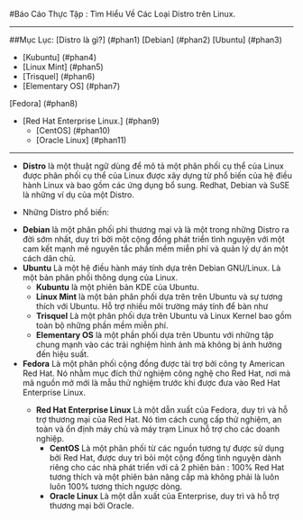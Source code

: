 #Báo Cáo Thực Tập : Tìm Hiểu Về Các Loại Distro trên Linux.

****

##Mục Lục:
[Distro là gì?] (#phan1)
[Debian] (#phan2)
[Ubuntu] (#phan3)
 <ul>
 <li>[Kubuntu] (#phan4)</li>
 <li>[Linux Mint] (#phan5)</li>
 <li>[Trisquel] (#phan6)</li>
 <li>[Elementary OS] (#phan7)</li>
 </ul>
[Fedora] (#phan8)
 <ul>
 <li>[Red Hat Enterprise Linux.] (#phan9)
  <ul>
  <li>[CentOS] (#phan10)</li>
  <li>[Oracle Linux] (#phan11)</li>
  </ul>
 </li>
 </ul>

****

<a name="phan1"></a>
- <b>Distro</b> là một thuật ngữ dùng để mô tả một phân phối cụ thể của Linux được phân phối cụ thể của Linux được xây dựng từ phổ biến của hệ điều hành Linux và bao gồm các ứng dụng bổ sung. Redhat, Debian và SuSE là những ví dụ của một Distro.

- Những Distro phổ biến:

 <ul>
<a name="phan2"></a>
 <li><b>Debian</b> là một phân phối phi thương mại và là một trong những Distro ra đời sớm nhất, duy trì bởi một cộng đồng phát triển tình nguyện với một cam kết mạnh mẽ nguyên tắc phần mềm miễn phí và quản lý dự án một cách dân chủ.</li>
<a name="phan3"></a>
 <li><b>Ubuntu</b> Là một hệ điều hành máy tính dựa trên Debian GNU/Linux. Là một bản phân phối thông dụng của Linux.
<a name="phan4"></a>
  <ul>
  <li><b>Kubuntu</b> là một phiên bản KDE của Ubuntu.</li>
 <a name="phan5"></a>
  <li><b>Linux Mint</b> là một bản phân phối dựa trên trên Ubuntu và sự tương thích với Ubuntu. Hỗ trợ nhiều môi trường máy tính để bàn như </li>
 <a name="phan6"></a>
  <li><b>Trisquel</b> Là một phân phối dựa trên Ubuntu và Linux Kernel bao gồm toàn bộ những phần mềm miễn phí.</li>
 <a name="phan7"></a>
  <li><b>Elementary OS</b> là một phần phối dựa trên Ubuntu với những tập chung mạnh vào các trải nghiệm hình ảnh mà không bị ảnh hưởng đến hiệu suất.</li>
  </ul> 
 </li>
<a name="phan8"></a>
 <li><b>Fedora</b> Là một phân phối cộng đồng được tài trợ bởi công ty American Red Hat. Nó nhằm mục đích thử nghiệm công nghệ cho Red Hat, nơi mà mã nguồn mở mới là mẫu thử nghiệm trước khi được đưa vào Red Hat Enterprise Linux.</li>
<a name="phan9"></a>
  <ul>
  <li><b>Red Hat Enterprise Linux</b> Là một dẫn xuất của Fedora, duy trì và hỗ trợ thương mại của Red Hat. Nó tìm cách cung cấp thử nghiệm, an toàn và ổn định máy chủ và máy trạm Linux hỗ trợ cho các doanh nghiệp.
 <a name="phan10"></a>
   <ul>
   <li><b>CentOS</b> Là một phân phối từ các nguồn tương tự được sử dụng bởi Red Hat, được duy trì bỏi một cộng đồng tình nguyện dành riêng cho các nhà phát triển với cả 2 phiên bản : 100% Red Hat tương thích và một phiên bản nâng cấp mà không phải là luôn luôn 100% tương thích ngược dòng.</li>
  <a name="phan11"></a>
   <li><b>Oracle Linux</b> Là một dẫn xuất của Enterprise, duy trì và hỗ trợ thương mại bởi Oracle.</li>
   </ul>
  </li>
  </ul>
 </ul>
